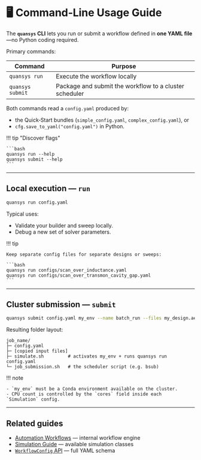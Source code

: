 # 🖥️ Command‑Line Usage Guide

The **`quansys` CLI** lets you run or submit a workflow defined in **one YAML file**—no Python coding required.

Primary commands:

| Command          | Purpose                                                |
|------------------|--------------------------------------------------------|
| `quansys run`    | Execute the workflow locally                           |
| `quansys submit` | Package and submit the workflow to a cluster scheduler |

Both commands read a `config.yaml` produced by:

- the Quick‑Start bundles (`simple_config.yaml`, `complex_config.yaml`), or  
- `cfg.save_to_yaml("config.yaml")` in Python.

!!! tip "Discover flags"

    ```bash  
    quansys run --help  
    quansys submit --help
    ```

---

## Local execution — `run`

```bash  
quansys run config.yaml  
```

Typical uses:

- Validate your builder and sweep locally.  
- Debug a new set of solver parameters.

!!! tip

    Keep separate config files for separate designs or sweeps:

    ```bash  
    quansys run configs/scan_over_inductance.yaml  
    quansys run configs/scan_over_transmon_cavity_gap.yaml
    ```

---

## Cluster submission — `submit`

```bash  
quansys submit config.yaml my_env --name batch_run --files my_design.aedt --mem 160000 --timeout 06:00
```  

Resulting folder layout:

``` text  
job_name/  
├─ config.yaml  
├─ [copied input files]  
├─ simulate.sh         # activates my_env + runs quansys run config.yaml  
└─ job_submission.sh   # the scheduler script (e.g. bsub)
```  

!!! note

    - `my_env` must be a Conda environment available on the cluster.  
    - CPU count is controlled by the `cores` field inside each `Simulation` config.

---

## Related guides

* [Automation Workflows](automation.md) — internal workflow engine  
* [Simulation Guide](simulations.md) — available simulation classes  
* [`WorkflowConfig` API](../api/workflow_config.md) — full YAML schema
